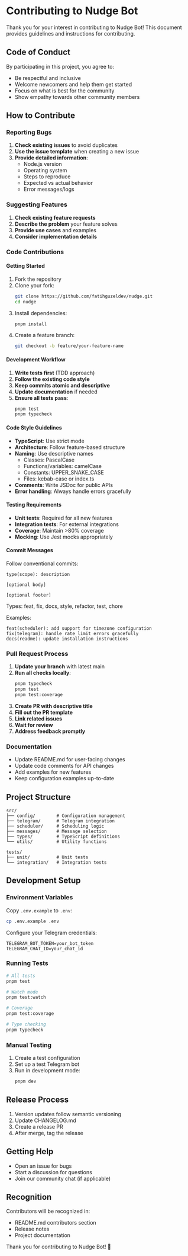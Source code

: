# Contributing to Nudge Bot

Thank you for your interest in contributing to Nudge Bot! This document provides guidelines and instructions for contributing.

## Code of Conduct

By participating in this project, you agree to:
- Be respectful and inclusive
- Welcome newcomers and help them get started
- Focus on what is best for the community
- Show empathy towards other community members

## How to Contribute

### Reporting Bugs

1. **Check existing issues** to avoid duplicates
2. **Use the issue template** when creating a new issue
3. **Provide detailed information**:
   - Node.js version
   - Operating system
   - Steps to reproduce
   - Expected vs actual behavior
   - Error messages/logs

### Suggesting Features

1. **Check existing feature requests**
2. **Describe the problem** your feature solves
3. **Provide use cases** and examples
4. **Consider implementation details**

### Code Contributions

#### Getting Started

1. Fork the repository
2. Clone your fork:
   ```bash
   git clone https://github.com/fatihguzeldev/nudge.git
   cd nudge
   ```
3. Install dependencies:
   ```bash
   pnpm install
   ```
4. Create a feature branch:
   ```bash
   git checkout -b feature/your-feature-name
   ```

#### Development Workflow

1. **Write tests first** (TDD approach)
2. **Follow the existing code style**
3. **Keep commits atomic and descriptive**
4. **Update documentation** if needed
5. **Ensure all tests pass**:
   ```bash
   pnpm test
   pnpm typecheck
   ```

#### Code Style Guidelines

- **TypeScript**: Use strict mode
- **Architecture**: Follow feature-based structure
- **Naming**: Use descriptive names
  - Classes: PascalCase
  - Functions/variables: camelCase
  - Constants: UPPER_SNAKE_CASE
  - Files: kebab-case or index.ts
- **Comments**: Write JSDoc for public APIs
- **Error handling**: Always handle errors gracefully

#### Testing Requirements

- **Unit tests**: Required for all new features
- **Integration tests**: For external integrations
- **Coverage**: Maintain >80% coverage
- **Mocking**: Use Jest mocks appropriately

#### Commit Messages

Follow conventional commits:
```
type(scope): description

[optional body]

[optional footer]
```

Types: feat, fix, docs, style, refactor, test, chore

Examples:
```
feat(scheduler): add support for timezone configuration
fix(telegram): handle rate limit errors gracefully
docs(readme): update installation instructions
```

### Pull Request Process

1. **Update your branch** with latest main
2. **Run all checks locally**:
   ```bash
   pnpm typecheck
   pnpm test
   pnpm test:coverage
   ```
3. **Create PR with descriptive title**
4. **Fill out the PR template**
5. **Link related issues**
6. **Wait for review**
7. **Address feedback promptly**

### Documentation

- Update README.md for user-facing changes
- Update code comments for API changes
- Add examples for new features
- Keep configuration examples up-to-date

## Project Structure

```
src/
├── config/        # Configuration management
├── telegram/      # Telegram integration
├── scheduler/     # Scheduling logic
├── messages/      # Message selection
├── types/         # TypeScript definitions
└── utils/         # Utility functions

tests/
├── unit/          # Unit tests
└── integration/   # Integration tests
```

## Development Setup

### Environment Variables

Copy `.env.example` to `.env`:
```bash
cp .env.example .env
```

Configure your Telegram credentials:
```
TELEGRAM_BOT_TOKEN=your_bot_token
TELEGRAM_CHAT_ID=your_chat_id
```

### Running Tests

```bash
# All tests
pnpm test

# Watch mode
pnpm test:watch

# Coverage
pnpm test:coverage

# Type checking
pnpm typecheck
```

### Manual Testing

1. Create a test configuration
2. Set up a test Telegram bot
3. Run in development mode:
   ```bash
   pnpm dev
   ```

## Release Process

1. Version updates follow semantic versioning
2. Update CHANGELOG.md
3. Create a release PR
4. After merge, tag the release

## Getting Help

- Open an issue for bugs
- Start a discussion for questions
- Join our community chat (if applicable)

## Recognition

Contributors will be recognized in:
- README.md contributors section
- Release notes
- Project documentation

Thank you for contributing to Nudge Bot! 🚀